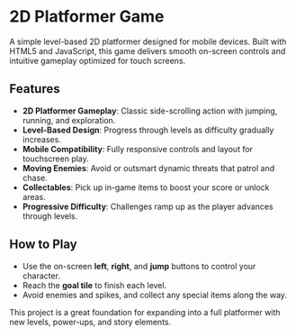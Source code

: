 # 2D Platformer Game

A simple level-based 2D platformer designed for mobile devices. Built with HTML5 and JavaScript, this game delivers smooth on-screen controls and intuitive gameplay optimized for touch screens.

## Features

- **2D Platformer Gameplay**: Classic side-scrolling action with jumping, running, and exploration.
- **Level-Based Design**: Progress through levels as difficulty gradually increases.
- **Mobile Compatibility**: Fully responsive controls and layout for touchscreen play.
- **Moving Enemies**: Avoid or outsmart dynamic threats that patrol and chase.
- **Collectables**: Pick up in-game items to boost your score or unlock areas.
- **Progressive Difficulty**: Challenges ramp up as the player advances through levels.

## How to Play

- Use the on-screen **left**, **right**, and **jump** buttons to control your character.
- Reach the **goal tile** to finish each level.
- Avoid enemies and spikes, and collect any special items along the way.

This project is a great foundation for expanding into a full platformer with new levels, power-ups, and story elements.
